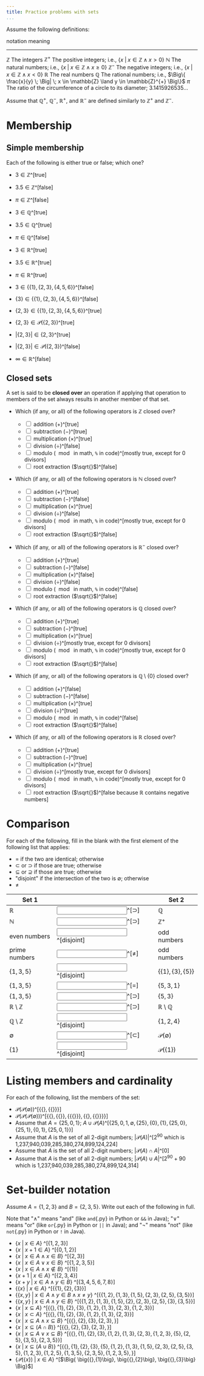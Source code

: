 ```yaml
---
title: Practice problems with sets
...
```


Assume the following definitions:

notation            meaning
---------------     -------------------
$\mathbb{Z}$        The integers
$\mathbb{Z}^{+}$    The positive integers; i.e., $\big\{ x \; \big| \; x \in \mathbb{Z} \land x > 0 \big\}$
$\mathbb{N}$        The natural numbers; i.e., $\big\{ x \; \big| \; x \in \mathbb{Z} \land x \geq 0 \big\}$
$\mathbb{Z}^{-}$    The negative integers; i.e., $\big\{ x \; \big| \; x \in \mathbb{Z} \land x < 0 \big\}$
$\mathbb{R}$        The real numbers
$\mathbb{Q}$        The rational numbers; i.e., $\Big\{ \frac{x}{y} \; \Big| \; x \in \mathbb{Z} \land y \in \mathbb{Z}^{+} \Big\}$
$\pi$               The ratio of the circumference of a circle to its diameter; 3.1415926535...

Assume that $\mathbb Q^{+}$, $\mathbb Q^{-}$, $\mathbb R^{+}$, and $\mathbb R^{-}$ are defined similarly to $\mathbb Z^{+}$ and $\mathbb Z^{-}$.


# Membership

## Simple membership

Each of the following is either true or false; which one?

- $3 \in \mathbb Z$^[true]
- $3.5 \in \mathbb Z$^[false]
- $\pi \in \mathbb Z$^[false]
- $3 \in \mathbb Q$^[true]
- $3.5 \in \mathbb Q$^[true]
- $\pi \in \mathbb Q$^[false]
- $3 \in \mathbb R$^[true]
- $3.5 \in \mathbb R$^[true]
- $\pi \in \mathbb R$^[true]

- $3 \in \{\{1\}, \{2, 3\}, \{4, 5, 6\}\}$^[false]
- $\{3\} \in \{\{1\}, \{2, 3\}, \{4, 5, 6\}\}$^[false]
- $\{2, 3\} \in \{\{1\}, \{2, 3\}, \{4, 5, 6\}\}$^[true]

- $\{2, 3\} \in \mathcal{P}\big(\{2, 3\}\big)$^[true]
- $|\{2, 3\}| \in \{2, 3\}$^[true]
- $|\{2, 3\}| \in \mathcal{P}\big(\{2, 3\}\big)$^[false]
- $\infty \in \mathbb R$^[false]

## Closed sets

A set is said to be **closed over** an operation if applying that operation to members of the set always results in another member of that set.

- Which (if any, or all) of the following operators is $\mathbb Z$ closed over?
    - <lable><input type="checkbox"></input> addition ($+$)</label>^[true]
    - <lable><input type="checkbox"></input> subtraction ($-$)</label>^[true]
    - <lable><input type="checkbox"></input> multiplication ($\times$)</label>^[true]
    - <lable><input type="checkbox"></input> division ($\div$)</label>^[false]
    - <lable><input type="checkbox"></input> modulo ($\mod{}$ in math, `%` in code)</label>^[mostly true, except for 0 divisors]
    - <lable><input type="checkbox"></input> root extraction ($\sqrt{}$)</label>^[false]

- Which (if any, or all) of the following operators is $\mathbb N$ closed over?
    - <lable><input type="checkbox"></input> addition ($+$)</label>^[true]
    - <lable><input type="checkbox"></input> subtraction ($-$)</label>^[false]
    - <lable><input type="checkbox"></input> multiplication ($\times$)</label>^[true]
    - <lable><input type="checkbox"></input> division ($\div$)</label>^[false]
    - <lable><input type="checkbox"></input> modulo ($\mod{}$ in math, `%` in code)</label>^[mostly true, except for 0 divisors]
    - <lable><input type="checkbox"></input> root extraction ($\sqrt{}$)</label>^[false]

- Which (if any, or all) of the following operators is $\mathbb R^{-}$ closed over?
    - <lable><input type="checkbox"></input> addition ($+$)</label>^[true]
    - <lable><input type="checkbox"></input> subtraction ($-$)</label>^[false]
    - <lable><input type="checkbox"></input> multiplication ($\times$)</label>^[false]
    - <lable><input type="checkbox"></input> division ($\div$)</label>^[false]
    - <lable><input type="checkbox"></input> modulo ($\mod{}$ in math, `%` in code)</label>^[false]
    - <lable><input type="checkbox"></input> root extraction ($\sqrt{}$)</label>^[false]

- Which (if any, or all) of the following operators is $\mathbb Q$ closed over?
    - <lable><input type="checkbox"></input> addition ($+$)</label>^[true]
    - <lable><input type="checkbox"></input> subtraction ($-$)</label>^[true]
    - <lable><input type="checkbox"></input> multiplication ($\times$)</label>^[true]
    - <lable><input type="checkbox"></input> division ($\div$)</label>^[mostly true, except for 0 divisors]
    - <lable><input type="checkbox"></input> modulo ($\mod{}$ in math, `%` in code)</label>^[mostly true, except for 0 divisors]
    - <lable><input type="checkbox"></input> root extraction ($\sqrt{}$)</label>^[false]

- Which (if any, or all) of the following operators is $\mathbb Q \setminus \{0\}$ closed over?
    - <lable><input type="checkbox"></input> addition ($+$)</label>^[false]
    - <lable><input type="checkbox"></input> subtraction ($-$)</label>^[false]
    - <lable><input type="checkbox"></input> multiplication ($\times$)</label>^[true]
    - <lable><input type="checkbox"></input> division ($\div$)</label>^[true]
    - <lable><input type="checkbox"></input> modulo ($\mod{}$ in math, `%` in code)</label>^[false]
    - <lable><input type="checkbox"></input> root extraction ($\sqrt{}$)</label>^[false]

- Which (if any, or all) of the following operators is $\mathbb R$ closed over?
    - <lable><input type="checkbox"></input> addition ($+$)</label>^[true]
    - <lable><input type="checkbox"></input> subtraction ($-$)</label>^[true]
    - <lable><input type="checkbox"></input> multiplication ($\times$)</label>^[true]
    - <lable><input type="checkbox"></input> division ($\div$)</label>^[mostly true, except for 0 divisors]
    - <lable><input type="checkbox"></input> modulo ($\mod{}$ in math, `%` in code)</label>^[mostly true, except for 0 divisors]
    - <lable><input type="checkbox"></input> root extraction ($\sqrt{}$)</label>^[false because $\mathbb R$ contains negative numbers]



# Comparison

For each of the following, fill in the blank with the first element of the following list that applies:

- $=$ if the two are identical; otherwise
- $\subset$ or $\supset$ if those are true; otherwise
- $\subseteq$ or $\supseteq$ if those are true; otherwise
- "disjoint" if the intersection of the two is $\emptyset$; otherwise
- $\neq$

|Set 1 |  |Set 2|
|------|--|-----|
|$\mathbb R$ |<input></input>^[$\supset$] |$\mathbb Q$|
|$\mathbb N$ |<input></input>^[$\supset$] |$\mathbb Z^{+}$|
|even numbers |<input></input>^[disjoint] |odd numbers|
|prime numbers |<input></input>^[$\neq$] |odd numbers|
|$\{1, 3, 5\}$ |<input></input>^[disjoint] |$\{\{1\}, \{3\}, \{5\}\}$|
|$\{1, 3, 5\}$ |<input></input>^[=] |$\{5, 3, 1\}$|
|$\{1, 3, 5\}$ |<input></input>^[$\supset$] |$\{5, 3\}$|
|$\mathbb R \setminus \mathbb Z$|<input></input>^[$\supset$] |$\mathbb R \setminus \mathbb Q$|
|$\mathbb Q \setminus \mathbb Z$|<input></input>^[disjoint] |$\{1, 2, 4\}$|
|$\emptyset$|<input></input>^[$\subset$] |$\mathcal{P}(\emptyset)$|
|$\{1\}$|<input></input>^[disjoint] |$\mathcal{P}(\{1\})$|


# Listing members and cardinality

For each of the following, list the members of the set:

- $\mathcal P \big(\mathcal P(\emptyset)\big)$^[$\Big\{ \{\}, \big\{\{\}\big\} \Big\}$]
- $\mathcal P \Big(\mathcal P \big(\mathcal P(\emptyset)\big)\Big)$^[$\bigg\{ \{\}, \big\{\{\}\big\}, \Big\{\big\{\{\}\big\}\Big\}, \Big\{\{\}, \big\{\{\}\big\}\Big\} \bigg\}$]
- Assume that $A = \{25,0,1\}$; $A \cup \mathcal P(A)$^[$\big\{25, 0, 1, \emptyset, \{25\}, \{0\}, \{1\}, \{25,0\}, \{25,1\}, \{0,1\}, \{25,0,1\}\big\}$]
- Assume that $A$ is the set of all 2-digit numbers; $|\mathcal{P}(A)|$^[$2^{90}$ which is 1,237,940,039,285,380,274,899,124,224]
- Assume that $A$ is the set of all 2-digit numbers; $|\mathcal{P}(A) \cap A|$^[$0$]
- Assume that $A$ is the set of all 2-digit numbers; $|\mathcal{P}(A) \cup A|$^[$2^{90}+90$ which is 1,237,940,039,285,380,274,899,124,314]

# Set-builder notation

Assume $A = \{1,2,3\}$ and $B = \{2,3,5\}$.
Write out each of the following in full.

Note that
"$\land$" means "and" (like `and`{.py} in Python or `&&` in Java);
"$\lor$" means "or" (like `or`{.py} in Python or `||` in Java); and
"$\lnot$" means "not" (like `not`{.py} in Python or `!` in Java).


- $\big\{ x \;\big|\; x \in A \big\}$ ^[$\{1,2,3\}$]
- $\big\{ x \;\big|\; x+1 \in A \big\}$ ^[$\{0,1,2\}$]
- $\big\{ x \;\big|\; x \in A \land x \in B \big\}$ ^[$\{2,3\}$]
- $\big\{ x \;\big|\; x \in A \lor x \in B \big\}$ ^[$\{1,2,3,5\}$]
- $\big\{ x \;\big|\; x \in A \land x \notin B \big\}$ ^[$\{1\}$]
- $\big\{ x+1 \;\big|\; x \in A \big\}$ ^[$\{2,3,4\}$]
- $\big\{ x+y \;\big|\; x \in A \land y \in B \big\}$ ^[$\{3,4,5,6,7,8\}$]
- $\big\{ \{x\} \;\big|\; x \in A \big\}$ ^[$\big\{ \{1\}, \{2\}, \{3\} \big\}$]
- $\big\{ \{x,y\} \;\big|\; x \in A \land y \in B \land x \ne y \big\}$ 
    ^[$\big\{\{1,2\}, \{1,3\}, \{1,5\}, \{2,3\}, \{2,5\}, \{3,5\}\big\}$]
- $\big\{ \{x,y\} \;\big|\; x \in A \land y \in B \big\}$ 
    ^[$\big\{\{1,2\}, \{1,3\}, \{1,5\}, \{2\}, \{2,3\}, \{2,5\}, \{3\}, \{3,5\}\big\}$]
- $\big\{ x \;\big|\; x \subseteq A \big\}$ 
    ^[$\big\{ \{\}, \{1\}, \{2\}, \{3\}, \{1,2\}, \{1,3\}, \{2,3\}, \{1,2,3\} \big\}$]
- $\big\{ x \;\big|\; x \subset A \big\}$ 
    ^[$\big\{ \{\}, \{1\}, \{2\}, \{3\}, \{1,2\}, \{1,3\}, \{2,3\} \big\}$]
- $\big\{ x \;\big|\; x \subseteq A \land x \subseteq B \big\}$ 
    ^[$\big\{ \{\}, \{2\}, \{3\}, \{2,3\}, \big\}$]
- $\big\{ x \;\big|\; x \subseteq (A \cap B) \big\}$ 
    ^[$\big\{ \{\}, \{2\}, \{3\}, \{2,3\}, \big\}$]
- $\big\{ x \;\big|\; x \subseteq A \lor x \subseteq B \big\}$ 
    ^[$\big\{ 
    \{\}, \{1\}, \{2\}, \{3\}, \{1,2\}, \{1,3\}, \{2,3\}, \{1,2,3\},
    \{5\}, \{2,5\}, \{3,5\}, \{2,3,5\}
    \big\}$]
- $\big\{ x \;\big|\; x \subseteq (A \cup B) \big\}$ 
    ^[$\big\{ 
    \{\},
    \{1\}, \{2\}, \{3\}, \{5\}, 
    \{1,2\}, \{1,3\}, \{1,5\}, \{2,3\}, \{2,5\}, \{3,5\},
    \{1,2,3\}, \{1,2,5\}, \{1,3,5\}, \{2,3,5\},
    \{1,2,3,5\},
    \big\}$]
- $\Big\{ \mathcal P\big(\{x\}\big) \;\Big|\; x \in A\Big\}$ 
    ^[$\Big\{ 
    \big\{\{\},\{1\}\big},
    \big\{\{\},\{2\}\big},
    \big\{\{\},\{3\}\big}
    \Big\}$]
